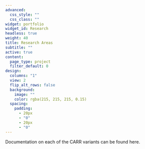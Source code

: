 ```yaml
---
advanced:
  css_style: ""
  css_class: ""
widget: portfolio
widget_id: Research
headless: true
weight: 40
title: Research Areas
subtitle: ""
active: true
content:
  page_type: project
  filter_default: 0
design:
  columns: "1"
  view: 2
  flip_alt_rows: false
  background:
    image: ""
    color: rgba(215, 215, 215, 0.15)
  spacing:
    padding:
      - 20px
      - "0"
      - 20px
      - "0"
---
```


Documentation on each of the CARR variants can be found here. 
